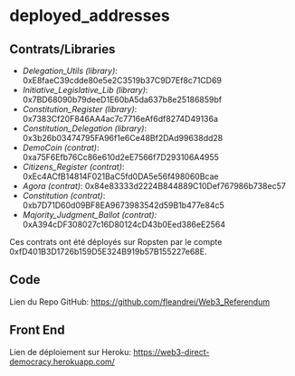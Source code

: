 # deployed_addresses

## Contrats/Libraries

* _Delegation_Utils (library)_: 0xE8faeC39cdde80e5e2C3519b37C9D7Ef8c71CD69
* _Initiative_Legislative_Lib (library)_: 0x7BD68090b79deeD1E60bA5da637b8e25186859bf
* _Constitution_Register (library)_: 0x7383Cf20F846AA4ac7c7716eAf6df8274D49136a
* _Constitution_Delegation (library)_: 0x3b26b03474795FA96f1e6Ce48Bf2DAd99638dd28
* _DemoCoin (contrat)_: 0xa75F6Efb76Cc86e610d2eE7566f7D293106A4955
* _Citizens_Register (contrat)_: 0xEc4ACfB14814F021BaC5fd0DA5e56f498060Bcae
* _Agora (contrat)_: 0x84e83333d2224B844889C10Def767986b738ec57
* _Constitution (contrat)_: 0xb7D71D60d09BF8EA9673983542d59B1b477e84c5
* _Majority_Judgment_Ballot (contrat):_ 0xA394cDF308027c16D80124cD43b0Eed386eE2564


Ces contrats ont été déployés sur Ropsten par le compte 0xfD401B3D1726b159D5E324B919b57B155227e68E.

## Code

Lien du Repo GitHub:  https://github.com/fleandrei/Web3_Referendum 

## Front End

Lien de déploiement sur Heroku:  https://web3-direct-democracy.herokuapp.com/
 

